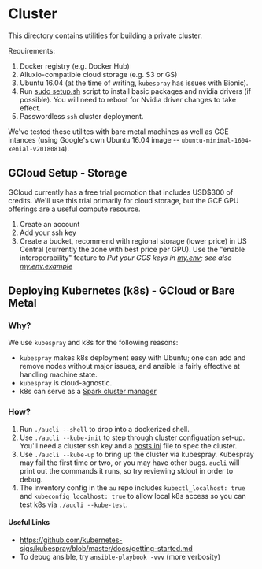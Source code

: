 # Cluster

This directory contains utilities for building a private cluster.

Requirements:
 1. Docker registry (e.g. Docker Hub)
 2. Alluxio-compatible cloud storage (e.g. S3 or GS)
 3. Ubuntu 16.04 (at the time of writing, `kubespray` has issues with Bionic).
 4. Run [sudo setup.sh](setup.sh) script to install basic packages and nvidia
      drivers (if possible).  You will need to reboot for Nvidia driver
      changes to take effect.
 5. Passwordless `ssh` cluster deployment.

We've tested these utilites with bare metal machines as well as GCE intances
(using Google's own Ubuntu 16.04 image -- `ubuntu-minimal-1604-xenial-v20180814`).

## GCloud Setup - Storage

GCloud currently has a free trial promotion that includes USD$300 of
credits.  We'll use this trial primarily for cloud storage, but the
GCE GPU offerings are a useful compute resource.

1. Create an account
2. Add your ssh key
3. Create a bucket, recommend with regional storage (lower price)
      in US Central (currently the zone with best price per GPU).
      Use the "enable interoperability" feature to 
   *Put your GCS keys in [my.env](.gitignore#L2); see also
   [my.env.example](my.env.example)*

## Deploying Kubernetes (k8s) - GCloud or Bare Metal

### Why?

We use `kubespray` and k8s for the following reasons:
 * `kubespray` makes k8s deployment easy with Ubuntu; one can add and remove
        nodes without major issues, and ansible is fairly effective at
        handling machine state.
 * `kubespray` is cloud-agnostic.
 * k8s can serve as a [Spark cluster manager](https://spark.apache.org/docs/latest/running-on-kubernetes.html)

### How?

 1. Run `./aucli --shell` to drop into a dockerized shell.
 2. Use `./aucli --kube-init` to step through cluster configuation set-up.
       You'll need a cluster ssh key and a [hosts.ini](kubespray/inventory/default/hosts.ini.example)
       file to spec the cluster.
 3. Use `./aucli --kube-up` to bring up the cluster via kubespray.  Kubespray
       may fail the first time or two, or you may have other bugs.  `aucli`
       will print out the commands it runs, so try reviewing stdout in order
       to debug.
 4. The inventory config in the `au` repo includes `kubectl_localhost: true`
       and `kubeconfig_localhost: true` to allow local k8s access so you can
       test k8s via `./aucli --kube-test`.

#### Useful Links
 * https://github.com/kubernetes-sigs/kubespray/blob/master/docs/getting-started.md
 * To debug ansible, try `ansible-playbook -vvv` (more verbosity)
